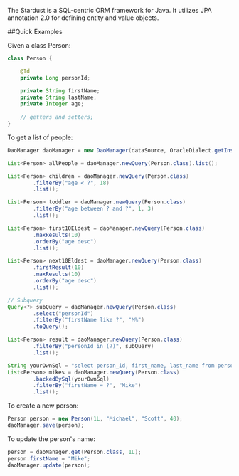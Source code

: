 The Stardust is a SQL-centric ORM framework for Java. It utilizes JPA annotation 2.0 for defining entity and value objects.

##Quick Examples

Given a class Person:

``` java
class Person {

	@Id
	private Long personId;

	private String firstName;
	private String lastName;
	private Integer age;
	
	// getters and setters;
}
```
To get a list of people:

``` java
DaoManager daoManager = new DaoManager(dataSource, OracleDialect.getInstance());

List<Person> allPeople = daoManager.newQuery(Person.class).list();

List<Person> children = daoManager.newQuery(Person.class)
		.filterBy("age < ?", 18)
		.list();

List<Person> toddler = daoManager.newQuery(Person.class)
		.filterBy("age between ? and ?", 1, 3)
		.list();

List<Person> first10Eldest = daoManager.newQuery(Person.class)
		.maxResults(10)
		.orderBy("age desc")
		.list();

List<Person> next10Eldest = daoManager.newQuery(Person.class)
		.firstResult(10)
		.maxResults(10)
		.orderBy("age desc")
		.list();

// Subquery
Query<?> subQuery = daoManager.newQuery(Person.class)
		.select("personId")
		.filterBy("firstName like ?", "M%")
		.toQuery();

List<Person> result = daoManager.newQuery(Person.class)
		.filterBy("personId in (?)", subQuery)
		.list();

String yourOwnSql = "select person_id, first_name, last_name from person";
List<Person> mikes = daoManager.newQuery(Person.class)
		.backedBySql(yourOwnSql)
		.filterBy("firstName = ?", "Mike")
		.list();

```

To create a new person:
``` java
Person person = new Person(1L, "Michael", "Scott", 40);
daoManager.save(person);
```

To update the person's name:
``` java
person = daoManager.get(Person.class, 1L);
person.firstName = "Mike";
daoManager.update(person);
```


